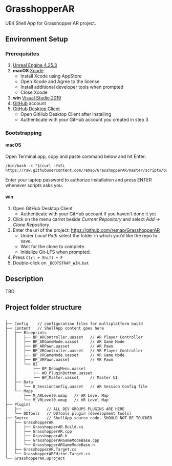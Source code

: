 # GrasshopperAR
UE4 Shell App for Grasshopper AR project.

## Environment Setup

### Prerequisites

1. [Unreal Engine 4.25.3](https://www.unrealengine.com/en-US/get-now)
2. **macOS** [Xcode](https://apps.apple.com/us/app/xcode/id497799835?mt=12)
	* Install Xcode using AppStore
	* Open Xcode and Agree to the license
	* Install additional developer tools when prompted
	* Close Xcode
2. **win** [Visual Studio 2019](https://visualstudio.microsoft.com/vs/)
3. [GitHub](http://github.com/) account
4. [GitHub Desktop Client](https://desktop.github.com/)
	* Open GitHub Desktop Client after installing
	* Authenticate with your GitHub account you created in step 3

### Bootstrapping

#### macOS

Open Terminal.app, copy and paste command below and hit Enter:

```
/bin/bash -c "$(curl -fsSL https://raw.githubusercontent.com/remap/GrasshopperAR/master/scripts/bootstrap.sh)"
```

Enter your laptop password to authorize installation and press ENTER whenever scripts asks you.

#### win

1. Open GitHub Desktop Client
	* Authenticate with your GitHub account if you haven't done it yet
2. Click on the menu carrot beside *Current Repository* and select *Add -> Clone Repository*
3. Enter the url of the project: https://github.com/remap/GrasshopperAR
	* Under *Local Path* select the folder in which you’d like the repo to save.
	* Wait for the clone to complete.
	* Initialize Git-LFS when prompted.
4. Press `Ctrl + Shift + F`
5. Double-click on `_BOOTSTRAP_WIN.bat`

## Description

TBD

## Project folder structure

```
.
├── Config    // configuration files for multiplatform build
├── Content   // ShellApp content goes here
│   ├── Blueprints
│   │   ├── BP_ARController.uasset   // AR Player Controller
│   │   ├── BP_ARGameMode.uasset     // AR Game Mode
│   │   ├── BP_ARPawn.uasset         // AR Pawn
│   │   ├── BP_VRController.uasset   // VR Player Controller
│   │   ├── BP_VRGameMode.uasset     // VR Game Mode
│   │   ├── BP_VRPawn.uasset         // VR Pawn
│   │   └── UI
│   │       ├── BP_DebugMenu.uasset
│   │       ├── WD_PluginButton.uasset
│   │       └── BP_Master.uasset     // Master UI
│   ├── Data
│   │   └── D_SessionConfig.uasset   // AR Session Config file
│   └── Maps
│       ├── M_ARLevel0.umap   // AR Level Map
│       └── M_VRLevel0.umap   // VR Level Map
├── Plugins
│   ├── ...       // ALL DEV GROUPS PLUGINS ARE HERE
│   └── DDTools   // DDTools plugin (development tools)
├── Source        // ShellApp source code. SHOULD NOT BE TOUCHED
│   ├── GrasshopperAR
│   │   ├── GrasshopperAR.Build.cs
│   │   ├── GrasshopperAR.cpp
│   │   ├── GrasshopperAR.h
│   │   ├── GrasshopperARGameModeBase.cpp
│   │   └── GrasshopperARGameModeBase.h
│   ├── GrasshopperAR.Target.cs
│   └── GrasshopperAREditor.Target.cs
└── GrasshopperAR.uproject
```
